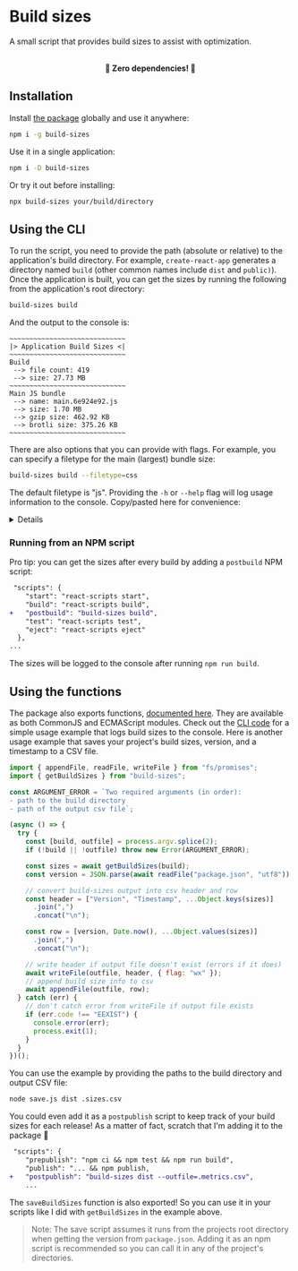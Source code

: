 # Build sizes

A small script that provides build sizes to assist with optimization.

<br>
<div align="center">
    <b>🚀 Zero dependencies! 🚀</b>
</div>

## Installation

Install [the package](https://www.npmjs.com/package/build-sizes) globally and use it anywhere:

```bash
npm i -g build-sizes
```

Use it in a single application:

```bash
npm i -D build-sizes
```

Or try it out before installing:

```bash
npx build-sizes your/build/directory
```

## Using the CLI

To run the script, you need to provide the path (absolute or relative) to the application's build directory. For example, `create-react-app` generates a directory named `build` (other common names include `dist` and `public)`). Once the application is built, you can get the sizes by running the following from the application's root directory:

```bash
build-sizes build
```

And the output to the console is:

```
~~~~~~~~~~~~~~~~~~~~~~~~~~~~~
|> Application Build Sizes <|
~~~~~~~~~~~~~~~~~~~~~~~~~~~~~ 
Build 
 --> file count: 419 
 --> size: 27.73 MB 
~~~~~~~~~~~~~~~~~~~~~~~~~~~~~ 
Main JS bundle 
 --> name: main.6e924e92.js 
 --> size: 1.70 MB 
 --> gzip size: 462.92 KB 
 --> brotli size: 375.26 KB 
~~~~~~~~~~~~~~~~~~~~~~~~~~~~~

```

There are also options that you can provide with flags. For example, you can specify a filetype for the main (largest) bundle size:

```bash
build-sizes build --filetype=css
```

The default filetype is "js". Providing the `-h` or `--help` flag will log usage information to the console. Copy/pasted here for convenience:

<details>

Usage: build-sizes <path> [options]

Arguments
  path [required]
     Path to the build directory

Options
  -b, --binary  [boolean]
     Convert bytes to human readable format in base 2 instead of base 10 

  -d, --decimals  
     Number of decimal places for rounding bytes to a human readable format (default is 2)

  -f, --filetype  
     Filetype of the main bundle (default is js)

  -o, --outfile  
     Path to a file for saving build sizes as CSV data 

  -p, --path [required] 
     Path to the build directory (also available as argument) 

Examples
  # simplest usage with sane defaults
  build-sizes dist                           

  # size of the largest css file with tweaked the number formatting
  build-sizes dist --filetype=css --binary --decimals=1       

  # same as above, but use a flag for path when it's not the first argument
  build-sizes -f=css -b -d=1 -p=dist

  # save the build sizes to a csv
  build-sizes dist --outfile=data/build-sizes.csv

Add the -h or --help flag for usage information.

</details>


### Running from an NPM script

Pro tip: you can get the sizes after every build by adding a `postbuild` NPM script:

```diff
 "scripts": {
    "start": "react-scripts start",
    "build": "react-scripts build",
+   "postbuild": "build-sizes build",
    "test": "react-scripts test",
    "eject": "react-scripts eject"
  },
...
```

The sizes will be logged to the console after running `npm run build`.

## Using the functions

The package also exports functions, [documented here](https://benelan.github.io/build-sizes/global.html). They are available as both CommonJS and ECMAScript modules. Check out the [CLI code](https://github.com/benelan/build-sizes/blob/master/src/cli.js) for a simple usage example that logs build sizes to the console. Here is another usage example that saves your project's build sizes, version, and a timestamp to a CSV file.

```js
import { appendFile, readFile, writeFile } from "fs/promises";
import { getBuildSizes } from "build-sizes";

const ARGUMENT_ERROR = `Two required arguments (in order):
- path to the build directory
- path of the output csv file`;

(async () => {
  try {
    const [build, outfile] = process.argv.splice(2);
    if (!build || !outfile) throw new Error(ARGUMENT_ERROR);

    const sizes = await getBuildSizes(build);
    const version = JSON.parse(await readFile("package.json", "utf8")).version;

    // convert build-sizes output into csv header and row
    const header = ["Version", "Timestamp", ...Object.keys(sizes)]
      .join(",")
      .concat("\n");

    const row = [version, Date.now(), ...Object.values(sizes)]
      .join(",")
      .concat("\n");

    // write header if output file doesn't exist (errors if it does)
    await writeFile(outfile, header, { flag: "wx" });
    // append build size info to csv
    await appendFile(outfile, row);
  } catch (err) {
    // don't catch error from writeFile if output file exists
    if (err.code !== "EEXIST") {
      console.error(err);
      process.exit(1);
    }
  }
})();
```

You can use the example by providing the paths to the build directory and output CSV file:

```bash
node save.js dist .sizes.csv
```

You could even add it as a `postpublish` script to keep track of your build sizes for each release! As a matter of fact, scratch that I'm adding it to the package 🚀


```diff
 "scripts": {
    "prepublish": "npm ci && npm test && npm run build",
    "publish": "... && npm publish,
+   "postpublish": "build-sizes dist --outfile=.metrics.csv",
    ...
```
The `saveBuildSizes` function is also exported! So you can use it in your scripts like I did with `getBuildSizes` in the example above.

> Note: The save script assumes it runs from the projects root directory when getting the version from `package.json`. Adding it as an npm script is recommended so you can call it in any of the project's directories.